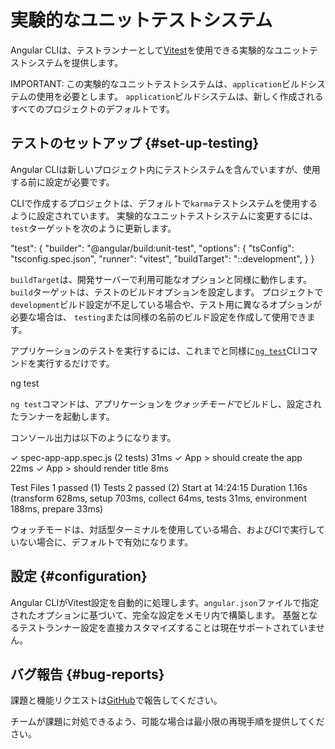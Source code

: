 # 実験的なユニットテストシステム

Angular CLIは、テストランナーとして[Vitest](https://vitest.dev/)を使用できる実験的なユニットテストシステムを提供します。

IMPORTANT: この実験的なユニットテストシステムは、`application`ビルドシステムの使用を必要とします。
`application`ビルドシステムは、新しく作成されるすべてのプロジェクトのデフォルトです。

## テストのセットアップ {#set-up-testing}

Angular CLIは新しいプロジェクト内にテストシステムを含んでいますが、使用する前に設定が必要です。

CLIで作成するプロジェクトは、デフォルトで`karma`テストシステムを使用するように設定されています。
実験的なユニットテストシステムに変更するには、`test`ターゲットを次のように更新します。

<docs-code language="json">
"test": {
  "builder": "@angular/build:unit-test",
  "options": {
    "tsConfig": "tsconfig.spec.json",
    "runner": "vitest",
    "buildTarget": "::development",
  }
}
</docs-code>

`buildTarget`は、開発サーバーで利用可能なオプションと同様に動作します。
`build`ターゲットは、テストのビルドオプションを設定します。
プロジェクトで`development`ビルド設定が不足している場合や、テスト用に異なるオプションが必要な場合は、
`testing`または同様の名前のビルド設定を作成して使用できます。

アプリケーションのテストを実行するには、これまでと同様に[`ng test`](cli/test)CLIコマンドを実行するだけです。

<docs-code language="shell">

ng test

</docs-code>

`ng test`コマンドは、アプリケーションを*ウォッチモード*でビルドし、設定されたランナーを起動します。

コンソール出力は以下のようになります。

<docs-code language="shell">
 ✓ spec-app-app.spec.js (2 tests) 31ms
   ✓ App > should create the app 22ms
   ✓ App > should render title 8ms

 Test Files  1 passed (1)
      Tests  2 passed (2)
   Start at  14:24:15
   Duration  1.16s (transform 628ms, setup 703ms, collect 64ms, tests 31ms, environment 188ms, prepare 33ms)
</docs-code>

ウォッチモードは、対話型ターミナルを使用している場合、およびCIで実行していない場合に、デフォルトで有効になります。

## 設定 {#configuration}

Angular CLIがVitest設定を自動的に処理します。`angular.json`ファイルで指定されたオプションに基づいて、完全な設定をメモリ内で構築します。
基盤となるテストランナー設定を直接カスタマイズすることは現在サポートされていません。

## バグ報告 {#bug-reports}

課題と機能リクエストは[GitHub](https://github.com/angular/angular-cli/issues)で報告してください。

チームが課題に対処できるよう、可能な場合は最小限の再現手順を提供してください。
